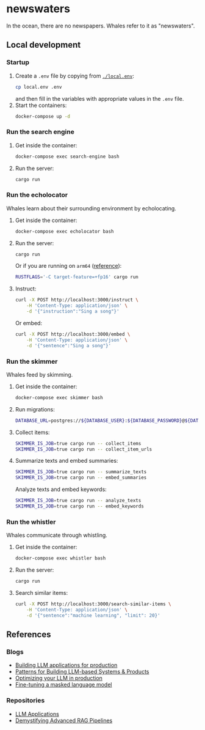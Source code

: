 # newswaters
In the ocean, there are no newspapers. Whales refer to it as "newswaters".

## Local development
### Startup
1. Create a `.env` file by copying from [`./local.env`](./local.env):
    ```bash
    cp local.env .env
    ```
    and then fill in the variables with appropriate values in the `.env` file.
2. Start the containers:
    ```bash
    docker-compose up -d
    ```

### Run the search engine
1. Get inside the container:
    ```bash
    docker-compose exec search-engine bash
    ```
2. Run the server:
    ```bash
    cargo run
    ```

### Run the echolocator
Whales learn about their surrounding environment by echolocating.
1. Get inside the container:
    ```bash
    docker-compose exec echolocator bash
    ```
2. Run the server:
    ```bash
    cargo run
    ```
    Or if you are running on `arm64` ([reference](https://github.com/huggingface/candle/issues/494#issuecomment-1682919922)):
    ```bash
    RUSTFLAGS='-C target-feature=+fp16' cargo run
    ```
3. Instruct:
    ```bash
    curl -X POST http://localhost:3000/instruct \
        -H 'Content-Type: application/json' \
        -d '{"instruction":"Sing a song"}'
    ```
    Or embed:
    ```bash
    curl -X POST http://localhost:3000/embed \
        -H 'Content-Type: application/json' \
        -d '{"sentence":"Sing a song"}'
    ```

### Run the skimmer
Whales feed by skimming.
1. Get inside the container:
    ```bash
    docker-compose exec skimmer bash
    ```
2. Run migrations:
    ```bash
    DATABASE_URL=postgres://${DATABASE_USER}:${DATABASE_PASSWORD}@${DATABASE_HOST}:${DATABASE_PORT}/${DATABASE_DB} diesel migration run
    ```
3. Collect items:
    ```bash
    SKIMMER_IS_JOB=true cargo run -- collect_items
    SKIMMER_IS_JOB=true cargo run -- collect_item_urls
    ```
4. Summarize texts and embed summaries:
    ```bash
    SKIMMER_IS_JOB=true cargo run -- summarize_texts
    SKIMMER_IS_JOB=true cargo run -- embed_summaries
    ```
    Analyze texts and embed keywords:
    ```bash
    SKIMMER_IS_JOB=true cargo run -- analyze_texts
    SKIMMER_IS_JOB=true cargo run -- embed_keywords
    ```

### Run the whistler
Whales communicate through whistling.
1. Get inside the container:
    ```bash
    docker-compose exec whistler bash
    ```
2. Run the server:
    ```bash
    cargo run
    ```
3. Search similar items:
    ```bash
    curl -X POST http://localhost:3000/search-similar-items \
        -H 'Content-Type: application/json' \
        -d '{"sentence":"machine learning", "limit": 20}'
    ```

## References
### Blogs
- [Building LLM applications for production](https://huyenchip.com/2023/04/11/llm-engineering.html)
- [Patterns for Building LLM-based Systems & Products](https://eugeneyan.com/writing/llm-patterns/)
- [Optimizing your LLM in production](https://huggingface.co/blog/optimize-llm)
- [Fine-tuning a masked language model](https://huggingface.co/learn/nlp-course/chapter7/3)

### Repositories
- [LLM Applications](https://github.com/ray-project/llm-applications)
- [Demystifying Advanced RAG Pipelines](https://github.com/pchunduri6/rag-demystified)

